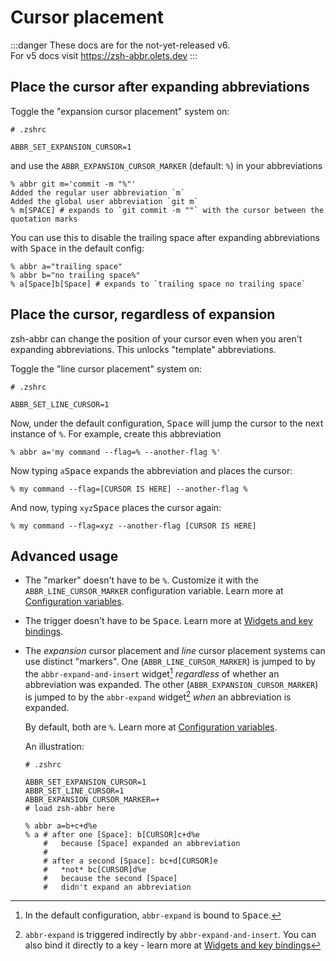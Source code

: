 # Cursor placement

:::danger
These docs are for the not-yet-released v6.  
For v5 docs visit <https://zsh-abbr.olets.dev>
:::

## Place the cursor after expanding abbreviations

Toggle the "expansion cursor placement" system on:

```shell:no-line-numbers
# .zshrc

ABBR_SET_EXPANSION_CURSOR=1
```

and use the `ABBR_EXPANSION_CURSOR_MARKER` (default: `%`) in your abbreviations

```shell
% abbr git m='commit -m "%"'
Added the regular user abbreviation `m`
Added the global user abbreviation `git m`
% m[SPACE] # expands to `git commit -m ""` with the cursor between the quotation marks
```

You can use this to disable the trailing space after expanding abbreviations with <kbd>Space</kbd> in the default config:

```shell
% abbr a="trailing space"
% abbr b="no trailing space%"
% a[Space]b[Space] # expands to `trailing space no trailing space`
```

## Place the cursor, regardless of expansion

zsh-abbr can change the position of your cursor even when you aren't expanding abbreviations. This unlocks "template" abbreviations.

Toggle the "line cursor placement" system on:

```shell:no-line-numbers
# .zshrc

ABBR_SET_LINE_CURSOR=1
```

Now, under the default configuration, <kbd>Space</kbd> will jump the cursor to the next instance of `%`. For example, create this abbreviation

```shell
% abbr a='my command --flag=% --another-flag %'
```

Now typing `a`<kbd>Space</kbd> expands the abbreviation and places the cursor:

```shell
% my command --flag=[CURSOR IS HERE] --another-flag %
```

And now, typing `xyz`<kbd>Space</kbd> places the cursor again:

```shell
% my command --flag=xyz --another-flag [CURSOR IS HERE]
```

## Advanced usage

- The "marker" doesn't have to be `%`. Customize it with the `ABBR_LINE_CURSOR_MARKER` configuration variable. Learn more at [Configuration variables](./configuration-variables.md).

- The trigger doesn't have to be <kbd>Space</kbd>. Learn more at [Widgets and key bindings](./widgets-and-key-bindings.md).

- The _expansion_ cursor placement and _line_ cursor placement systems can use distinct "markers". One (`ABBR_LINE_CURSOR_MARKER`) is jumped to by the `abbr-expand-and-insert` widget[^1] _regardless_ of whether an abbreviation was expanded. The other (`ABBR_EXPANSION_CURSOR_MARKER`) is jumped to by the `abbr-expand` widget[^2] _when_ an abbreviation is expanded.

    [^1]: In the default configuration, `abbr-expand` is bound to <kbd>Space</kbd>.

    [^2]: `abbr-expand` is triggered indirectly by `abbr-expand-and-insert`. You can also bind it directly to a key - learn more at [Widgets and key bindings](./widgets-and-key-bindings.md)

    By default, both are `%`. Learn more at [Configuration variables](./configuration-variables.md).

    An illustration:

    ```shell
    # .zshrc

    ABBR_SET_EXPANSION_CURSOR=1
    ABBR_SET_LINE_CURSOR=1
    ABBR_EXPANSION_CURSOR_MARKER=+
    # load zsh-abbr here
    ```

    ```shell:no-line-numbers
    % abbr a=b+c+d%e
    % a # after one [Space]: b[CURSOR]c+d%e
        #   because [Space] expanded an abbreviation
        #
        # after a second [Space]: bc+d[CURSOR]e
        #   *not* bc[CURSOR]d%e
        #   because the second [Space]
        #   didn't expand an abbreviation
    ```
